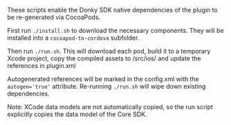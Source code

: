 These scripts enable the Donky SDK native dependencies of the plugin to be re-generated via CocoaPods. 

First run `./install.sh` to download the necessary components. They will be installed into a `cocoapod-to-cordova` subfolder.

Then run `./run.sh`. This will download each pod, build it to a temporary Xcode project, copy the compiled assets to /src/ios/ and update the references in plugin.xml

Autogenerated references will be marked in the config.xml with the `autogen='true'` attribute. Re-running `./run.sh` will wipe down existing dependencies.

Note: XCode data models are not automatically copied, so the run script explicitly copies the data model of the Core SDK.